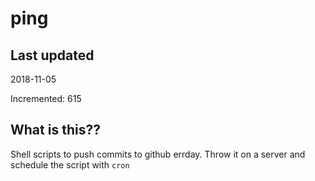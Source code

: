 # ping

## Last updated
2018-11-05

Incremented: 615

## What is this??
Shell scripts to push commits to github errday. Throw it on a server and schedule the script with `cron`
